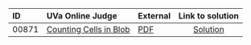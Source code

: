 | ID | UVa Online Judge | External | Link to solution |
|:---|:---|:---|:---:|
| 00871 | [Counting Cells in Blob](https://onlinejudge.org/index.php?option=com_onlinejudge&Itemid=8&category=667&page=show_problem&problem=812) | [PDF](https://onlinejudge.org/external/8/871.pdf) | [Solution](https%3A//github.com/versenyi98/programming-contests/tree/master/UVa%20Online%20Judge/00871%2520-%2520Counting%2520Cells%2520in%2520Blob)|
